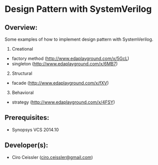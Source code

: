 # Design Pattern with SystemVerilog

Overview:
---------
Some examples of how to implement design pattern with SystemVerilog.

1. Creational
  - factory method (http://www.edaplayground.com/x/5GcL)
  - singleton (http://www.edaplayground.com/x/6MB7)
2. Structural
  - facade (http://www.edaplayground.com/x/fXV)
3. Behavioral
  - strategy (http://www.edaplayground.com/x/4FSY)

Prerequisites:
--------------
- Synopsys VCS 2014.10

Developer(s):
-----------
- Ciro Ceissler (ciro.ceissler@gmail.com)
